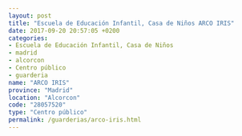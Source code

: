 ```yaml
---
layout: post
title: "Escuela de Educación Infantil, Casa de Niños ARCO IRIS"
date: 2017-09-20 20:57:05 +0200
categories:
- Escuela de Educación Infantil, Casa de Niños
- madrid
- alcorcon
- Centro público
- guarderia
name: "ARCO IRIS"
province: "Madrid"
location: "Alcorcon"
code: "28057520"
type: "Centro público"
permalink: /guarderias/arco-iris.html
---
```

